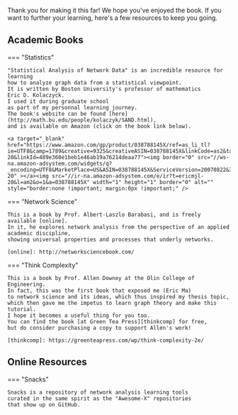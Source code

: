 Thank you for making it this far!
We hope you've enjoyed the book.
If you want to further your learning,
here's a few resources to keep you going.


<!--
## DataCamp

I have a course on DataCamp that you can use
to get further practice.
Signing up also supports me financially
(that's my disclaimer),
though the financial support also helps me make more
programmer-oriented data science content for you!
You can sign up at [DataCamp.com](https://www.datacamp.com/?tap_a=5644-dce66f&tap_s=883155-2f8036&utm_medium=affiliate&utm_source=ericma1)

Here's an overview of what's available

=== "Introduction"

    I created "Introduction to Network Analysis with Python" in 2017,
    and have been continually updating it with the latest API.
    It will give you complementary extra practice to the exercises in this book.

    You can find the course [here](https://learn.datacamp.com/courses/introduction-to-network-analysis-in-python).

=== "Intermediate"

    This is the next step up from "Introduction to Network Analysis".
    You will explore some of the advanced topics in this book,
    with different exercises in there to help you reinforce the ideas.

    The link to this course is [here](https://learn.datacamp.com/courses/intermediate-network-analysis-in-python).

=== "Project"

    Mridul's project is up on DataCamp as a continuation of the series
    of network analysis courses.
    The online learning environment should help you with reinforcing
    the ideas in there.

    The link to his "project course" is [here](https://learn.datacamp.com/projects/76).

-->

## Academic Books

=== "Statistics"

    "Statistical Analysis of Network Data" is an incredible resource for learning
    how to analyze graph data from a statistical viewpoint.
    It is written by Boston University's professor of mathematics
    Eric D. Kolaczyck.
    I used it during graduate school
    as part of my personnal learning journey.
    The book's website can be found [here]
    (http://math.bu.edu/people/kolaczyk/SAND.html),
    and is available on Amazon (click on the book link below).

    <a target="_blank"  href="https://www.amazon.com/gp/product/038788145X/ref=as_li_tl?ie=UTF8&camp=1789&creative=9325&creativeASIN=038788145X&linkCode=as2&tag=ericmjl-20&linkId=489e360e1beb1e46ab19a76214deaa77"><img border="0" src="//ws-na.amazon-adsystem.com/widgets/q?_encoding=UTF8&MarketPlace=US&ASIN=038788145X&ServiceVersion=20070822&ID=AsinImage&WS=1&Format=_SL250_&tag=ericmjl-20" ></a><img src="//ir-na.amazon-adsystem.com/e/ir?t=ericmjl-20&l=am2&o=1&a=038788145X" width="1" height="1" border="0" alt="" style="border:none !important; margin:0px !important;" />

=== "Network Science"

    This is a book by Prof. Albert-Laszlo Barabasi, and is freely available [online].
    In it, he explores network analysis from the perspective of an applied academic discipline,
    showing universal properties and processes that underly networks.

    [online]: http://networksciencebook.com/

=== "Think Complexity"

    This is a book by Prof. Allen Downey at the Olin College of Engineering.
    In fact, this was the first book that exposed me (Eric Ma)
    to network science and its ideas, which thus inspired my thesis topic,
    which then gave me the impetus to learn graph theory and make this tutorial.
    I hope it becomes a useful thing for you too.
    You can find the book [at Green Tea Press][thinkcomp] for free,
    but do consider purchasing a copy to support Allen's work!

    [thinkcomp]: https://greenteapress.com/wp/think-complexity-2e/

## Online Resources

=== "Snacks"

    Snacks is a repository of network analysis learning tools
    curated in the same spirit as the "Awesome-X" repositories
    that show up on GitHub.
